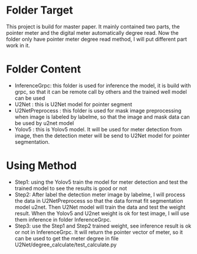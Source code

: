 # Folder Target
This project is build for master paper. It mainly contained two parts, the pointer meter and the digital meter automatically degree read. Now the folder only have pointer
meter degree read method, I will put different part work in it.
# Folder Content
+ InferenceGrpc: this folder is used for inference the model, it is build with grpc, so that it can be remote call by others and the trained well model can be used 
+ U2Net : this is U2Net model for pointer segment
+ U2NetPreprocess : this folder is used for mask image preprocessing when image is labeled by labelme, so that the image and mask data can be used by u2net model
+ Yolov5 : this is Yolov5 model. It will be used for meter detection from image, then the detection meter will be send to U2Net model for pointer segmentation.
# Using Method
+ Step1: using the Yolov5 train the model for meter detection and test the trained model to see the results is good or not
+ Step2: After label the detection meter image by labelme, I will process the data in U2NetPreprocess so that the data format fit segmentation model u2net. Then U2Net
model will train the data and test the weight result. When the Yolov5 and U2net weight is ok for test image, I will use them inference in folder InferenceGrpc.
+ Step3: use the Step1 and Step2 trained weight, see inference result is ok or not in InferenceGrpc. It will return the pointer vector of meter, so it can be used to get
the meter degree in file U2Net/degree_calculate/test_calculate.py
